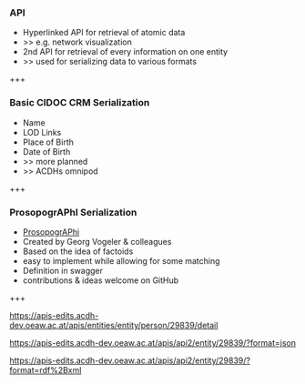 ### API
- Hyperlinked API for retrieval of atomic data<!-- .element: class="fragment" -->
- \>\> e.g. network visualization<!-- .element: class="fragment" -->
- 2nd API for retrieval of every information on one entity<!-- .element: class="fragment" -->
- \>\> used for serializing data to various formats<!-- .element: class="fragment" -->


+++


### Basic CIDOC CRM Serialization

- Name<!-- .element: class="fragment" -->
- LOD Links<!-- .element: class="fragment" -->
- Place of Birth<!-- .element: class="fragment" -->
- Date of Birth<!-- .element: class="fragment" -->
- \>\> more planned<!-- .element: class="fragment" -->
- \>\> ACDHs omnipod<!-- .element: class="fragment" -->

+++

### ProsopogrAPhI Serialization

- [ProsopogrAPhi](https://github.com/GVogeler/prosopogrAPhI)<!-- .element: class="fragment" -->
- Created by Georg Vogeler & colleagues<!-- .element: class="fragment" -->
- Based on the idea of factoids<!-- .element: class="fragment" -->
- easy to implement while allowing for some matching<!-- .element: class="fragment" -->
- Definition in swagger<!-- .element: class="fragment" -->
- contributions & ideas welcome on GitHub<!-- .element: class="fragment" -->

+++


https://apis-edits.acdh-dev.oeaw.ac.at/apis/entities/entity/person/29839/detail<!-- .element: class="fragment" -->

https://apis-edits.acdh-dev.oeaw.ac.at/apis/api2/entity/29839/?format=json<!-- .element: class="fragment" -->

https://apis-edits.acdh-dev.oeaw.ac.at/apis/api2/entity/29839/?format=rdf%2Bxml<!-- .element: class="fragment" -->
